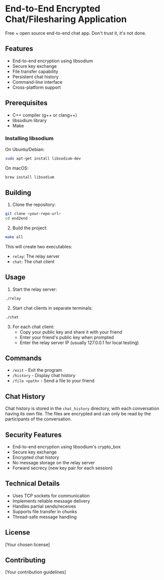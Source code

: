 # End-to-End Encrypted Chat/Filesharing Application

Free + open source end-to-end chat app. Don't trust it, it's not done.

## Features

- End-to-end encryption using libsodium
- Secure key exchange
- File transfer capability
- Persistent chat history
- Command-line interface
- Cross-platform support

## Prerequisites

- C++ compiler (g++ or clang++)
- libsodium library
- Make

### Installing libsodium

On Ubuntu/Debian:
```bash
sudo apt-get install libsodium-dev
```

On macOS:
```bash
brew install libsodium
```

## Building

1. Clone the repository:
```bash
git clone <your-repo-url>
cd end2end
```

2. Build the project:
```bash
make all
```

This will create two executables:
- `relay`: The relay server
- `chat`: The chat client

## Usage

1. Start the relay server:
```bash
./relay
```

2. Start chat clients in separate terminals:
```bash
./chat
```

3. For each chat client:
   - Copy your public key and share it with your friend
   - Enter your friend's public key when prompted
   - Enter the relay server IP (usually 127.0.0.1 for local testing)

## Commands

- `/exit` - Exit the program
- `/history` - Display chat history
- `/file <path>` - Send a file to your friend

## Chat History

Chat history is stored in the `chat_history` directory, with each conversation having its own file. The files are encrypted and can only be read by the participants of the conversation.

## Security Features

- End-to-end encryption using libsodium's crypto_box
- Secure key exchange
- Encrypted chat history
- No message storage on the relay server
- Forward secrecy (new key pair for each session)

## Technical Details

- Uses TCP sockets for communication
- Implements reliable message delivery
- Handles partial sends/receives
- Supports file transfer in chunks
- Thread-safe message handling

## License

[Your chosen license]

## Contributing

[Your contribution guidelines] 
